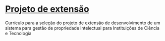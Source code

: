 # [Projeto de extensão](https://pbarruetavena.github.io/selecao_projeto_extensao/)

 Currículo para a seleção do projeto de extensão de desenvolvimento de um sistema para gestão de propriedade intelectual para Instituições de Ciência e Tecnologia
